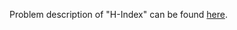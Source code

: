 Problem description of "H-Index" can be found [here](https://github.com/aurimas13/LeetCode-HackerRank-MAANG/tree/main/LeetCode/Python%20Solutions/H-Index).